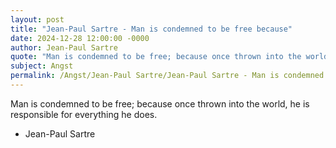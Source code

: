 ```yaml
---
layout: post
title: "Jean-Paul Sartre - Man is condemned to be free because"
date: 2024-12-28 12:00:00 -0000
author: Jean-Paul Sartre
quote: "Man is condemned to be free; because once thrown into the world, he is responsible for everything he does."
subject: Angst
permalink: /Angst/Jean-Paul Sartre/Jean-Paul Sartre - Man is condemned to be free because
---
```


Man is condemned to be free; because once thrown into the world, he is responsible for everything he does.

- Jean-Paul Sartre
